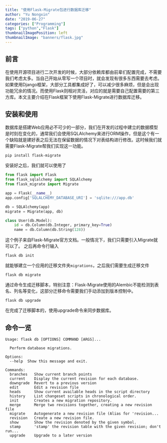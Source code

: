 ```yaml
---
title: "使用Flask-Migrate包进行数据库迁移"
author: "Yu Nongxin"
date: "2019-06-27"
categories: ["Programming"]
tags: ["python","Flask"]
thumbnailImagePosition: left
thumbnailImage: "banners/flask.jpg"
---
```


<!--more-->

## 前言
在使用开源项目进行二次开发的时候，大部分依赖库都由前辈们配置完成，不需要我们考虑太多。当自己开始从零写一个项目时，就会发现有很多东西需要去考虑。如果使用Django框架，大部分工具都集成好了，可以减少很多麻烦，但是会出现功能冗余的情况。而使用Flask则相对灵活，对应的就是需要自己配置需要的第三方库。本文主要介绍在Flask框架下使用Flask-Migrate进行数据库迁移。

## 安装和使用
数据库是搭建Web应用必不可少的一部分，我们在开发的过程中建立的数据模型是时刻在变化的，通常我们会使用SQLAlchemy来进行ORM操作，但是这个有一个缺陷就是建好表之后无法在保留数据的情况下对表结构进行修改。这时候我们就需要Flask-Migrate帮我们实现这一功能。
```bash
pip install flask-migrate
```
安装好之后，我们就可以使用了
```python
from flask import Flask
from flask_sqlalchemy import SQLAlchemy
from flask_migrate import Migrate

app = Flask(__name__)
app.config['SQLALCHEMY_DATABASE_URI'] = 'sqlite:///app.db'

db = SQLAlchemy(app)
migrate = Migrate(app, db)

class User(db.Model):
    id = db.Column(db.Integer, primary_key=True)
    name = db.Column(db.String(128))
```
这个例子来自Flask-Migrate官方文档。一般情况下，我们只需要引入Migrate就可以了。
之后再命令行输入
```
flask db init
```
就能够建立一个应用的迁移文件夹```migrations```，之后我们需要生成迁移文件
```
flask db migrate
```
通过命令生成迁移脚本，特别注意：Flask-Migrate使用的Alembic不能检测到表名、列名等变化，这部分迁移命令需要我们手动添加到版本控制中。
```
flask db upgrade
```
在完成了迁移脚本的，使用upgrade命令来同步数据库。

## 命令一览
```
Usage: flask db [OPTIONS] COMMAND [ARGS]...

  Perform database migrations.

Options:
  --help  Show this message and exit.

Commands:
  branches   Show current branch points
  current    Display the current revision for each database.
  downgrade  Revert to a previous version
  edit       Edit a revision file
  heads      Show current available heads in the script directory
  history    List changeset scripts in chronological order.
  init       Creates a new migration repository.
  merge      Merge two revisions together, creating a new revision file
  migrate    Autogenerate a new revision file (Alias for 'revision...
  revision   Create a new revision file.
  show       Show the revision denoted by the given symbol.
  stamp      'stamp' the revision table with the given revision; don't run...
  upgrade    Upgrade to a later version
```
